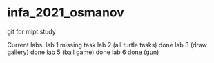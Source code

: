 # infa_2021_osmanov
git for mipt study

Current labs:
lab 1 missing task
lab 2 (all turtle tasks) done
lab 3 (draw gallery) done
lab 5 (ball game) done
lab 6 done (gun)
